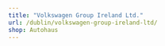 ```yaml
---
title: "Volkswagen Group Ireland Ltd."
url: /dublin/volkswagen-group-ireland-ltd/
shop: Autohaus
---
```

